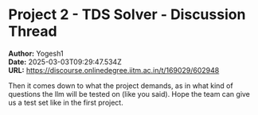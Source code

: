 # Project 2 - TDS Solver - Discussion Thread

**Author:** Yogesh1  
**Date:** 2025-03-03T09:29:47.534Z  
**URL:** https://discourse.onlinedegree.iitm.ac.in/t/169029/602948

Then it comes down to what the project demands, as in what kind of questions the llm will be tested on (like you said). Hope the team can give us a test set like in the first project.

